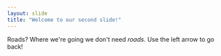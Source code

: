 ```yaml
---
layout: slide
title: "Welcome to our second slide!"
---
```

Roads? Where we're going we don't need *roads.*
Use the left arrow to go back!
